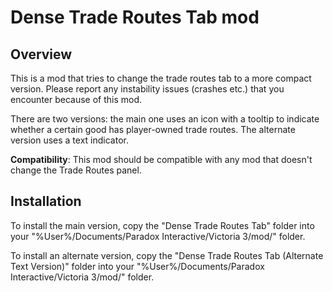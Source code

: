 # Dense Trade Routes Tab mod

## Overview

This is a mod that tries to change the trade routes tab to a more compact version. Please report any instability issues (crashes etc.) that you encounter because of this mod.

There are two versions: the main one uses an icon with a tooltip to indicate whether a certain good has player-owned trade routes. The alternate version uses a text indicator.

**Compatibility**: This mod should be compatible with any mod that doesn't change the Trade Routes panel.

## Installation

To install the main version, copy the "Dense Trade Routes Tab" folder into your "%User%/Documents/Paradox Interactive/Victoria 3/mod/" folder.

To install an alternate version, copy the "Dense Trade Routes Tab (Alternate Text Version)" folder into your "%User%/Documents/Paradox Interactive/Victoria 3/mod/" folder.
